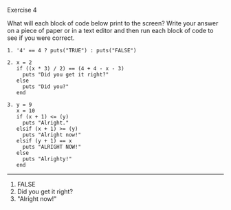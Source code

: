 Exercise 4

What will each block of code below print to the screen? Write your answer on a piece of paper or in a text editor and then run each block of code to see if you were correct.

```
1. '4' == 4 ? puts("TRUE") : puts("FALSE")

2. x = 2
   if ((x * 3) / 2) == (4 + 4 - x - 3)
     puts "Did you get it right?"
   else
     puts "Did you?"
   end

3. y = 9
   x = 10
   if (x + 1) <= (y)
     puts "Alright."
   elsif (x + 1) >= (y)
     puts "Alright now!"
   elsif (y + 1) == x
     puts "ALRIGHT NOW!"
   else
     puts "Alrighty!"
   end
```
___

1. FALSE
2. Did you get it right?
3. "Alright now!"